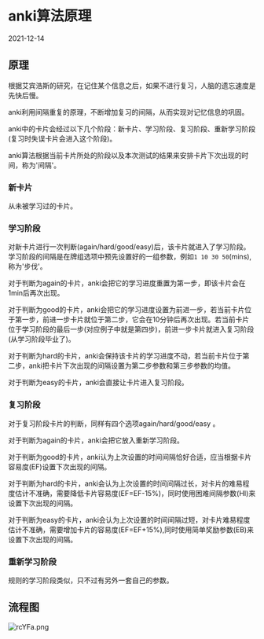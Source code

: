 # anki算法原理

2021-12-14

## 原理

根据艾宾浩斯的研究，在记住某个信息之后，如果不进行复习，人脑的遗忘速度是先快后慢。

anki利用间隔重复的原理，不断增加复习的间隔，从而实现对记忆信息的巩固。

anki中的卡片会经过以下几个阶段：新卡片、学习阶段、复习阶段、重新学习阶段(复习时失误卡片会进入这个阶段)。

anki算法根据当前卡片所处的阶段以及本次测试的结果来安排卡片下次出现的时间，称为'间隔'。

### 新卡片

从未被学习过的卡片。

### 学习阶段

对新卡片进行一次判断(again/hard/good/easy)后，该卡片就进入了学习阶段。学习阶段的间隔是在牌组选项中预先设置好的一组参数，例如`1 10 30 50`(mins),称为'步伐'。

对于判断为again的卡片，anki会把它的学习进度重置为第一步，即该卡片会在1min后再次出现。

对于判断为good的卡片，anki会把它的学习进度设置为前进一步，若当前卡片位于第一步，前进一步卡片就位于第二步，它会在10分钟后再次出现。若当前卡片位于学习阶段的最后一步(对应例子中就是第四步)，前进一步卡片就进入复习阶段(从学习阶段毕业了)。

对于判断为hard的卡片，anki会保持该卡片的学习进度不动，若当前卡片位于第二步，anki把卡片下次出现的间隔设置为第二步参数和第三步参数的均值。

对于判断为easy的卡片，anki会直接让卡片进入复习阶段。

### 复习阶段

对于复习阶段卡片的判断，同样有四个选项again/hard/good/easy 。

对于判断为again的卡片，anki会把它放入重新学习阶段。

对于判断为good的卡片，anki认为上次设置的时间间隔恰好合适，应当根据卡片容易度(EF)设置下次出现的间隔。

对于判断为hard的卡片，anki会认为上次设置的时间间隔过长，对卡片的难易程度估计不准确，需要降低卡片容易度(EF=EF-15%)，同时使用困难间隔参数(HI)来设置下次出现的间隔。

对于判断为easy的卡片，anki会认为上次设置的时间间隔过短，对卡片难易程度估计不准确，需要增加卡片的容易度(EF=EF+15%),同时使用简单奖励参数(EB)来设置下次出现的间隔。

### 重新学习阶段

规则的学习阶段类似，只不过有另外一套自己的参数。


## 流程图

![rcYFa.png](https://img.ams1.imgbed.xyz/2021/12/14/rcYFa.png)

